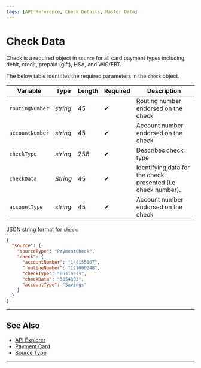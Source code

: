 ```yaml
---
tags: [API Reference, Check Details, Master Data]
---
```



# Check Data

Check is a required object in `source` for all card payment types including; debit, credit, prepaid (gift), HSA, and WIC/EBT.

<!--
type: tab
titles: check, JSON Example
-->

The below table identifies the required parameters in the `check` object.

| Variable | Type | Length | Required | Description |
| -------- | -- | ------------ | ----------- |---|
| `routingNumber` | *string* | 45 | &#10004; | Routing number endorsed on the check |
| `accountNumber` | *string* | 45 | &#10004; | Account number endorsed on the check |
| `checkType` | *string* | 256 | &#10004; | Describes check type |
| `checkData` | *String* | 45 | &#10004; | Identifying data for the check presented (i.e check number). |
| `accountType` | *string* | 45 | &#10004; | Account number endorsed on the check |

<!--
type: tab
-->

JSON string format for `check`:

```json
{
  "source": {
    "sourceType": "PaymentCheck",
    "check": {
      "accountNumber": "144155167",
      "routingNumber": "121000248",
      "checkType": "Business",
      "checkData": "3654803",
      "accountType": "Savings"
    }
  }
}
```

<!-- type: tab-end -->

---

## See Also

- [API Explorer](../api/?type=post&path=/payments/v1/charges)
- [Payment Card](?path=docs/Resources/Guides/Payment-Sources/Payment-Card.md)
- [Source Type](?path=docs/Resources/Guides/Payment-Sources/Source-Type.md)

---
